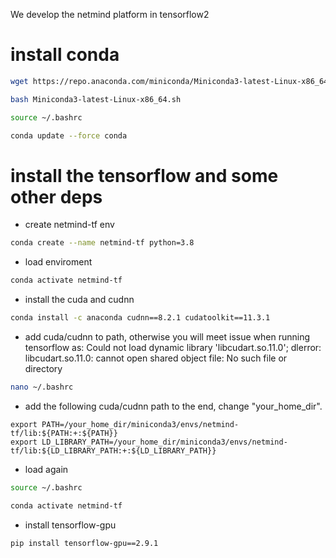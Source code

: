 We develop the netmind platform in tensorflow2

# install conda

```bash
wget https://repo.anaconda.com/miniconda/Miniconda3-latest-Linux-x86_64.sh
```

```bash
bash Miniconda3-latest-Linux-x86_64.sh
```

```bash
source ~/.bashrc
```

```bash
conda update --force conda
```
#

# install the tensorflow and some other deps
* create netmind-tf env
```bash
conda create --name netmind-tf python=3.8
```
* load enviroment
```bash
conda activate netmind-tf
```

* install the cuda and cudnn
```bash
conda install -c anaconda cudnn==8.2.1 cudatoolkit==11.3.1
```

* add cuda/cudnn to path, otherwise you will meet issue when running tensorflow as: Could not load dynamic library 'libcudart.so.11.0'; dlerror: libcudart.so.11.0: cannot open shared object file: No such file or directory
```bash
nano ~/.bashrc
```
* add the following cuda/cudnn path to the end, change "your_home_dir".
```
export PATH=/your_home_dir/miniconda3/envs/netmind-tf/lib:${PATH:+:${PATH}}
export LD_LIBRARY_PATH=/your_home_dir/miniconda3/envs/netmind-tf/lib:${LD_LIBRARY_PATH:+:${LD_LIBRARY_PATH}}
```

* load again
```bash
source ~/.bashrc
```
```bash
conda activate netmind-tf
```
* install tensorflow-gpu
```bash
pip install tensorflow-gpu==2.9.1
```
#